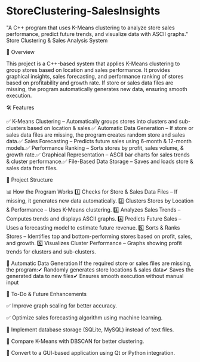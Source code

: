 # StoreClustering-SalesInsights
"A C++ program that uses K-Means clustering to analyze store sales performance, predict future trends, and visualize data with ASCII graphs."
Store Clustering & Sales Analysis System

📌 Overview

This project is a C++-based system that applies K-Means clustering to group stores based on location and sales performance. It provides graphical insights, sales forecasting, and performance ranking of stores based on profitability and growth rate. If store or sales data files are missing, the program automatically generates new data, ensuring smooth execution.

🛠 Features

✅ K-Means Clustering – Automatically groups stores into clusters and sub-clusters based on location & sales.✅ Automatic Data Generation – If store or sales data files are missing, the program creates random store and sales data.✅ Sales Forecasting – Predicts future sales using 6-month & 12-month models.✅ Performance Ranking – Sorts stores by profit, sales volume, & growth rate.✅ Graphical Representation – ASCII bar charts for sales trends & cluster performance.✅ File-Based Data Storage – Saves and loads store & sales data from files.

📂 Project Structure

📊 How the Program Works
1️⃣ Checks for Store & Sales Data Files – If missing, it generates new data automatically.
2️⃣ Clusters Stores by Location & Performance – Uses K-Means clustering.
3️⃣ Analyzes Sales Trends – Computes trends and displays ASCII graphs.
4️⃣ Predicts Future Sales – Uses a forecasting model to estimate future revenue.
5️⃣ Sorts & Ranks Stores – Identifies top and bottom-performing stores based on profit, sales, and growth.
6️⃣ Visualizes Cluster Performance – Graphs showing profit trends for clusters and sub-clusters.

🔄 Automatic Data Generation
If the required store or sales files are missing, the program:✔ Randomly generates store locations & sales data✔ Saves the generated data to new files✔ Ensures smooth execution without manual input

🚀 To-Do & Future Enhancements

✅ Improve graph scaling for better accuracy.

✅ Optimize sales forecasting algorithm using machine learning.

🔄 Implement database storage (SQLite, MySQL) instead of text files.

🔄 Compare K-Means with DBSCAN for better clustering.

🔄 Convert to a GUI-based application using Qt or Python integration.
